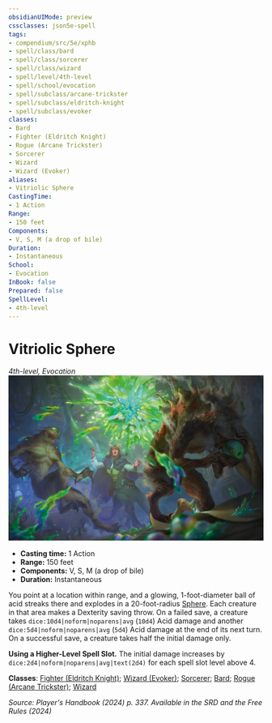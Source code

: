 ```yaml
---
obsidianUIMode: preview
cssclasses: json5e-spell
tags:
- compendium/src/5e/xphb
- spell/class/bard
- spell/class/sorcerer
- spell/class/wizard
- spell/level/4th-level
- spell/school/evocation
- spell/subclass/arcane-trickster
- spell/subclass/eldritch-knight
- spell/subclass/evoker
classes:
- Bard
- Fighter (Eldritch Knight)
- Rogue (Arcane Trickster)
- Sorcerer
- Wizard
- Wizard (Evoker)
aliases:
- Vitriolic Sphere
CastingTime: 
- 1 Action
Range:
- 150 feet
Components:
- V, S, M (a drop of bile)
Duration:
- Instantaneous
School:
- Evocation
InBook: false
Prepared: false
SpellLevel:
- 4th-level
---
```

# Vitriolic Sphere
*4th-level, Evocation*  
![](/3-Mechanics/CLI/spells/img/vitriolic-sphere.webp#right)

- **Casting time:** 1 Action
- **Range:** 150 feet
- **Components:** V, S, M (a drop of bile)
- **Duration:** Instantaneous

You point at a location within range, and a glowing, 1-foot-diameter ball of acid streaks there and explodes in a 20-foot-radius [Sphere](/3-Mechanics/CLI/variant-rules/sphere-area-of-effect-xphb.md). Each creature in that area makes a Dexterity saving throw. On a failed save, a creature takes `dice:10d4|noform|noparens|avg` (`10d4`) Acid damage and another `dice:5d4|noform|noparens|avg` (`5d4`) Acid damage at the end of its next turn. On a successful save, a creature takes half the initial damage only.

**Using a Higher-Level Spell Slot.** The initial damage increases by `dice:2d4|noform|noparens|avg|text(2d4)` for each spell slot level above 4.

**Classes**: [Fighter (Eldritch Knight)](/3-Mechanics/CLI/lists/list-spells-classes-eldritch-knight-xphb.md "subclass=XPHB;class=XPHB"); [Wizard (Evoker)](/3-Mechanics/CLI/lists/list-spells-classes-evoker-xphb.md "subclass=XPHB;class=XPHB"); [Sorcerer](/3-Mechanics/CLI/lists/list-spells-classes-sorcerer.md); [Bard](/3-Mechanics/CLI/lists/list-spells-classes-bard.md); [Rogue (Arcane Trickster)](/3-Mechanics/CLI/lists/list-spells-classes-arcane-trickster-xphb.md "subclass=XPHB;class=XPHB"); [Wizard](/3-Mechanics/CLI/lists/list-spells-classes-wizard.md)

*Source: Player's Handbook (2024) p. 337. Available in the <span title='Systems Reference Document (5.2)'>SRD</span> and the Free Rules (2024)*